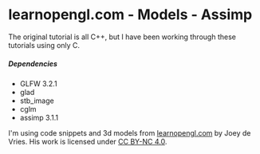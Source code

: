# learnopengl.com - Models - Assimp

The original tutorial is all C++, but I have been working through these tutorials using only C.

##### Dependencies
* GLFW 3.2.1
* glad
* stb_image
* cglm
* assimp 3.1.1

I'm using code snippets and 3d models from [learnopengl.com](https://learnopengl.com) by Joey de Vries. His work is licensed under [CC BY-NC 4.0](https://creativecommons.org/licenses/by-nc/4.0/legalcode).